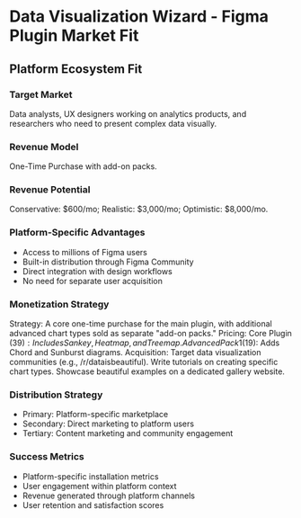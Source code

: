 # Data Visualization Wizard - Figma Plugin Market Fit

## Platform Ecosystem Fit

### Target Market
Data analysts, UX designers working on analytics products, and researchers who need to present complex data visually.

### Revenue Model
One-Time Purchase with add-on packs.

### Revenue Potential
Conservative: $600/mo; Realistic: $3,000/mo; Optimistic: $8,000/mo.

### Platform-Specific Advantages
- Access to millions of Figma users
- Built-in distribution through Figma Community
- Direct integration with design workflows
- No need for separate user acquisition

### Monetization Strategy
Strategy: A core one-time purchase for the main plugin, with additional advanced chart types sold as separate "add-on packs." Pricing: Core Plugin ($39): Includes Sankey, Heatmap, and Treemap. Advanced Pack 1 ($19): Adds Chord and Sunburst diagrams. Acquisition: Target data visualization communities (e.g., /r/dataisbeautiful). Write tutorials on creating specific chart types. Showcase beautiful examples on a dedicated gallery website.

### Distribution Strategy
- Primary: Platform-specific marketplace
- Secondary: Direct marketing to platform users
- Tertiary: Content marketing and community engagement

### Success Metrics
- Platform-specific installation metrics
- User engagement within platform context
- Revenue generated through platform channels
- User retention and satisfaction scores
